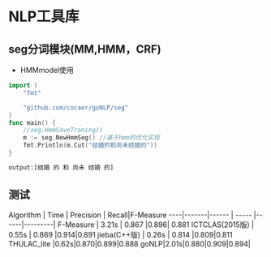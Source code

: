 # NLP工具库

## seg分词模块(MM,HMM，CRF)

- HMMmodel使用

```go
import (
	"fmt"

	"github.com/cocaer/goNLP/seg"
)
func main() {
	//seg.HmmSaveTraning()
	m := seg.NewHmmSeg() //基于hmm的优化实现
	fmt.Println(m.Cut("结婚的和尚未结婚的"))
}
```

``` txt
output:[结婚 的 和 尚未 结婚 的]
```


## 测试

Algorithm | Time | Precision | Recall|F-Measure
----|-------|------ | -----  |------|---------|
F-Measure | 3.21s 	   | 0.867 	   |0.896| 	0.881
ICTCLAS(2015版) | 0.55s   | 0.869   |0.914|0.891
jieba(C++版) | 0.26s   | 0.814   |0.809|0.811
THULAC_lite |0.62s|0.870|0.899|0.888
goNLP|2.01s|0.880|0.909|0.894|